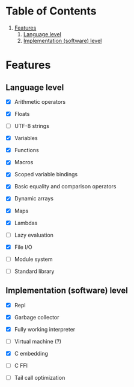 
# Table of Contents

1.  [Features](#org11f7ee4)
    1.  [Language level](#org748f0c3)
    2.  [Implementation (software) level](#org444b02f)


<a id="org11f7ee4"></a>

# Features


<a id="org748f0c3"></a>

## Language level

-   [X] Arithmetic operators
-   [X] Floats
-   [ ] UTF-8 strings
-   [X] Variables
-   [X] Functions
-   [X] Macros
-   [X] Scoped variable bindings
-   [X] Basic equality and comparison operators
-   [X] Dynamic arrays
-   [X] Maps
-   [X] Lambdas
-   [ ] Lazy evaluation
-   [X] File I/O
-   [ ] Module system
-   [ ] Standard library


<a id="org444b02f"></a>

## Implementation (software) level

-   [X] Repl
-   [X] Garbage collector
-   [X] Fully working interpreter
-   [ ] Virtual machine (?)
-   [X] C embedding
-   [ ] C FFI
-   [ ] Tail call optimization

